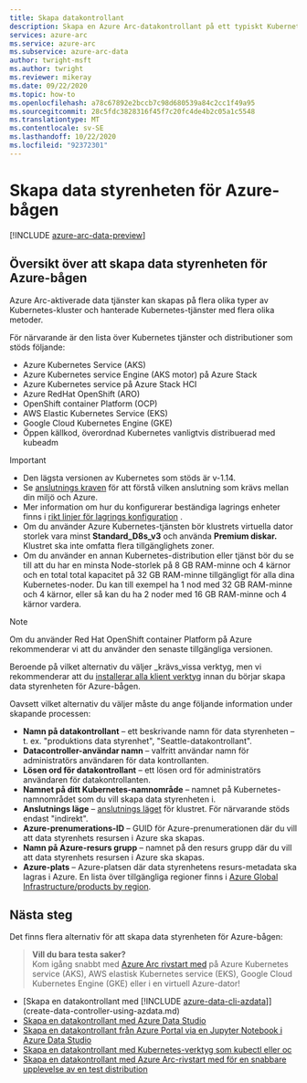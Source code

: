```yaml
---
title: Skapa datakontrollant
description: Skapa en Azure Arc-datakontrollant på ett typiskt Kubernetes-kluster med flera noder som du redan har distribuerat.
services: azure-arc
ms.service: azure-arc
ms.subservice: azure-arc-data
author: twright-msft
ms.author: twright
ms.reviewer: mikeray
ms.date: 09/22/2020
ms.topic: how-to
ms.openlocfilehash: a78c67892e2bccb7c98d680539a84c2cc1f49a95
ms.sourcegitcommit: 28c5fdc3828316f45f7c20fc4de4b2c05a1c5548
ms.translationtype: MT
ms.contentlocale: sv-SE
ms.lasthandoff: 10/22/2020
ms.locfileid: "92372301"
---
```

# <a name="create-the-azure-arc-data-controller"></a>Skapa data styrenheten för Azure-bågen

[!INCLUDE [azure-arc-data-preview](../../../includes/azure-arc-data-preview.md)]

## <a name="overview-of-creating-the-azure-arc-data-controller"></a>Översikt över att skapa data styrenheten för Azure-bågen

Azure Arc-aktiverade data tjänster kan skapas på flera olika typer av Kubernetes-kluster och hanterade Kubernetes-tjänster med flera olika metoder.

För närvarande är den lista över Kubernetes tjänster och distributioner som stöds följande:

- Azure Kubernetes Service (AKS)
- Azure Kubernetes service Engine (AKS motor) på Azure Stack
- Azure Kubernetes service på Azure Stack HCI
- Azure RedHat OpenShift (ARO)
- OpenShift container Platform (OCP)
- AWS Elastic Kubernetes Service (EKS)
- Google Cloud Kubernetes Engine (GKE)
- Öppen källkod, överordnad Kubernetes vanligtvis distribuerad med kubeadm

> [!IMPORTANT]
> * Den lägsta versionen av Kubernetes som stöds är v-1.14.
> * Se [anslutnings kraven](connectivity.md) för att förstå vilken anslutning som krävs mellan din miljö och Azure.
> * Mer information om hur du konfigurerar beständiga lagrings enheter finns i [rikt linjer för lagrings konfiguration](storage-configuration.md) .
> * Om du använder Azure Kubernetes-tjänsten bör klustrets virtuella dator storlek vara minst **Standard_D8s_v3** och använda **Premium diskar.** Klustret ska inte omfatta flera tillgänglighets zoner. 
> * Om du använder en annan Kubernetes-distribution eller tjänst bör du se till att du har en minsta Node-storlek på 8 GB RAM-minne och 4 kärnor och en total total kapacitet på 32 GB RAM-minne tillgängligt för alla dina Kubernetes-noder. Du kan till exempel ha 1 nod med 32 GB RAM-minne och 4 kärnor, eller så kan du ha 2 noder med 16 GB RAM-minne och 4 kärnor vardera.

> [!NOTE]
> Om du använder Red Hat OpenShift container Platform på Azure rekommenderar vi att du använder den senaste tillgängliga versionen.

Beroende på vilket alternativ du väljer _krävs_vissa verktyg, men vi rekommenderar att du [installerar alla klient verktyg](./install-client-tools.md) innan du börjar skapa data styrenheten för Azure-bågen.

Oavsett vilket alternativ du väljer måste du ange följande information under skapande processen:

- **Namn på datakontrollant** – ett beskrivande namn för data styrenheten – t. ex. "produktions data styrenhet", "Seattle-datakontrollant".
- **Datacontroller-användar namn** – valfritt användar namn för administratörs användaren för data kontrollanten.
- **Lösen ord för datakontrollant** – ett lösen ord för administratörs användaren för datakontrollanten.
- **Namnet på ditt Kubernetes-namnområde** – namnet på Kubernetes-namnområdet som du vill skapa data styrenheten i.
- **Anslutnings läge** – [anslutnings läget](./connectivity.md) för klustret. För närvarande stöds endast "indirekt".
- **Azure-prenumerations-ID** – GUID för Azure-prenumerationen där du vill att data styrenhets resursen i Azure ska skapas.
- **Namn på Azure-resurs grupp** – namnet på den resurs grupp där du vill att data styrenhets resursen i Azure ska skapas.
- **Azure-plats** – Azure-platsen där data styrenhetens resurs-metadata ska lagras i Azure. En lista över tillgängliga regioner finns i [Azure Global Infrastructure/products by region](https://azure.microsoft.com/global-infrastructure/services/?products=azure-arc).

## <a name="next-steps"></a>Nästa steg

Det finns flera alternativ för att skapa data styrenheten för Azure-bågen:

> **Vill du bara testa saker?**  
> Kom igång snabbt med [Azure Arc rivstart med](https://github.com/microsoft/azure_arc#azure-arc-enabled-data-services) på Azure Kubernetes service (AKS), AWS elastisk Kubernetes service (EKS), Google Cloud Kubernetes Engine (GKE) eller i en virtuell Azure-dator!
> 
- [Skapa en datakontrollant med [!INCLUDE [azure-data-cli-azdata](../../../includes/azure-data-cli-azdata.md)]](create-data-controller-using-azdata.md)
- [Skapa en datakontrollant med Azure Data Studio](create-data-controller-azure-data-studio.md)
- [Skapa en datakontrollant från Azure Portal via en Jupyter Notebook i Azure Data Studio](create-data-controller-resource-in-azure-portal.md)
- [Skapa en datakontrollant med Kubernetes-verktyg som kubectl eller oc](create-data-controller-using-kubernetes-native-tools.md)
- [Skapa en datakontrollant med Azure Arc-rivstart med för en snabbare upplevelse av en test distribution](https://github.com/microsoft/azure_arc#azure-arc-enabled-data-services)
